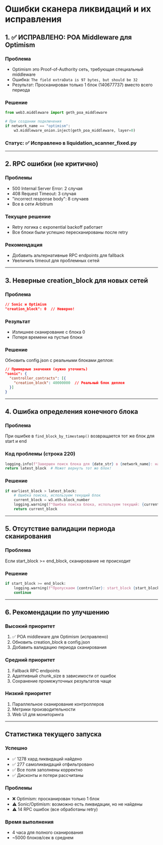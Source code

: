 # Ошибки сканера ликвидаций и их исправления

## 1. ✅ ИСПРАВЛЕНО: POA Middleware для Optimism

### Проблема
- Optimism это Proof-of-Authority сеть, требующая специальный middleware
- Ошибка: `The field extraData is 97 bytes, but should be 32`
- Результат: Просканирован только 1 блок (140677737) вместо всего периода

### Решение
```python
from web3.middleware import geth_poa_middleware

# При создании подключения
if network_name == "optimism":
    w3.middleware_onion.inject(geth_poa_middleware, layer=0)
```

### Статус: ✅ Исправлено в liquidation_scanner_fixed.py

---

## 2. RPC ошибки (не критично)

### Проблемы
- 500 Internal Server Error: 2 случая
- 408 Request Timeout: 3 случая
- "incorrect response body": 8 случаев
- Все в сети Arbitrum

### Текущее решение
- Retry логика с exponential backoff работает
- Все блоки были успешно пересканированы после retry

### Рекомендация
- Добавить альтернативные RPC endpoints для fallback
- Увеличить timeout для проблемных сетей

---

## 3. Неверные creation_block для новых сетей

### Проблема
```json
// Sonic и Optimism
"creation_block": 0  // Неверно!
```

### Результат
- Излишнее сканирование с блока 0
- Потеря времени на пустые блоки

### Решение
Обновить config.json с реальными блоками деплоя:
```json
// Примерные значения (нужно уточнить)
"sonic": {
  "controller_contracts": [{
    "creation_block": 40000000  // Реальный блок деплоя
  }]
}
```

---

## 4. Ошибка определения конечного блока

### Проблема
При ошибке в `find_block_by_timestamp()` возвращается тот же блок для start и end

### Код проблемы (строка 220)
```python
logging.info(f"Завершен поиск блока для {date_str} в {network_name}: найден блок {latest_block}")
return latest_block  # Может вернуть тот же блок!
```

### Решение
```python
if earliest_block > latest_block:
    # Ошибка поиска, используем текущий блок
    current_block = w3.eth.block_number
    logging.warning(f"Ошибка поиска блока, используем текущий: {current_block}")
    return current_block
```

---

## 5. Отсутствие валидации периода сканирования

### Проблема
Если start_block >= end_block, сканирование не происходит

### Решение
```python
if start_block >= end_block:
    logging.warning(f"Пропускаем {controller}: start_block {start_block} >= end_block {end_block}")
    continue
```

---

## 6. Рекомендации по улучшению

### Высокий приоритет
1. ✅ POA middleware для Optimism (исправлено)
2. Обновить creation_block в config.json
3. Добавить валидацию периода сканирования

### Средний приоритет
1. Fallback RPC endpoints
2. Адаптивный chunk_size в зависимости от ошибок
3. Сохранение промежуточных результатов чаще

### Низкий приоритет
1. Параллельное сканирование контроллеров
2. Метрики производительности
3. Web UI для мониторинга

---

## Статистика текущего запуска

### Успешно
- ✅ 1278 хард ликвидаций найдено
- ✅ 277 самоликвидаций отфильтровано
- ✅ Все поля заполнены корректно
- ✅ Дисконты и потери рассчитаны

### Проблемы
- ❌ Optimism: просканирован только 1 блок
- ⚠️ Sonic/Optimism: возможно есть ликвидации, но не найдены
- ⚠️ 14 RPC ошибок (все обработаны retry)

### Время выполнения
- 4 часа для полного сканирования
- ~5000 блоков/сек в среднем